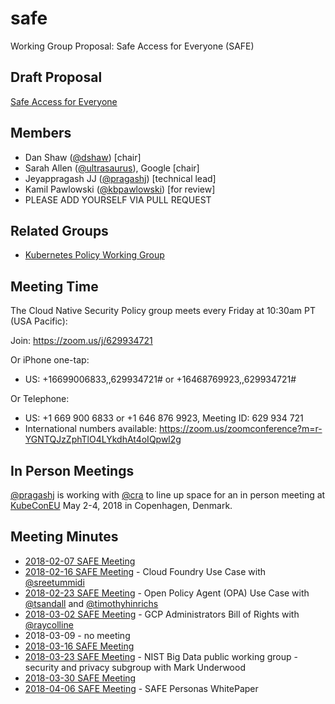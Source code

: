 # safe
Working Group Proposal: Safe Access for Everyone (SAFE)

## Draft Proposal

[Safe Access for Everyone](https://docs.google.com/document/d/1Yt5IPtN5Mc-FrQDFGUhLpBRePmMAZUA83NbENb69oLs/edit)

## Members

* Dan Shaw ([@dshaw](https://github.com/dshaw)) [chair]
* Sarah Allen ([@ultrasaurus](https://github.com/ultrasaurus)), Google [chair]
* Jeyappragash JJ ([@pragashj](https://github.com/pragashj)) [technical lead]
* Kamil Pawlowski ([@kbpawlowski](https://github.com/kbpawlowski)) [for review]
* PLEASE ADD YOURSELF VIA PULL REQUEST

## Related Groups

* [Kubernetes Policy Working Group](https://github.com/kubernetes/community/tree/master/wg-policy)

## Meeting Time

The Cloud Native Security Policy group meets every Friday at 10:30am PT (USA Pacific):

Join: https://zoom.us/j/629934721

Or iPhone one-tap:
* US: +16699006833,,629934721# or +16468769923,,629934721#

Or Telephone:
* US: +1 669 900 6833 or +1 646 876 9923, Meeting ID: 629 934 721
* International numbers available: https://zoom.us/zoomconference?m=r-YGNTQJzZphTlO4LYkdhAt4oIQpwl2g

## In Person Meetings

[@pragashj](https://github.com/pragashj) is working with [@cra](https://github.com/cra) to line up space for an in person meeting at [KubeConEU](https://events.linuxfoundation.org/events/kubecon-cloudnativecon-europe-2018/) May 2-4, 2018 in Copenhagen, Denmark.

## Meeting Minutes

* [2018-02-07 SAFE Meeting](https://docs.google.com/document/d/1Z30hfVquiRz9dIjek0Tcg540LuX3D4TPhJ3UWpDMltU/edit)
* [2018-02-16 SAFE Meeting](https://docs.google.com/document/d/1aAldFgdU6EhtmQWCFMefFMaevKumDe08wMlfoCt9mFw/edit) - Cloud Foundry Use Case with [@sreetummidi](https://github.com/sreetummidi)
* [2018-02-23 SAFE Meeting](https://docs.google.com/document/d/1U4x1wynL-JlojF1Qidus97t8bJve3XJWTpc07hHCAxU/edit) - Open Policy Agent (OPA) Use Case with [@tsandall](https://github.com/tsandall) and [@timothyhinrichs](https://github.com/timothyhinrichs)
* [2018-03-02 SAFE Meeting](https://docs.google.com/document/d/1vZfDHLh2jy0uH_U_qLpbp64Xy64gu0SrgVLJov4kuMw/edit) - GCP Administrators Bill of Rights with [@raycolline](https://github.com/raycolline)
* 2018-03-09 - no meeting
* [2018-03-16 SAFE Meeting](https://docs.google.com/document/d/1nYN3cy7jrKQbEziT43447w8ZValOuioxEKYE0D4vkPU/edit)
* [2018-03-23 SAFE Meeting](https://docs.google.com/document/d/1H3VOI9-GqRAj_tdPL9sECF1c8t4x_sF1G08PqLzlUWM/edit) - NIST Big Data public working group - security and privacy subgroup with Mark Underwood
* [2018-03-30 SAFE Meeting](https://docs.google.com/document/d/1KwqAlBpb8TAex4_ABFmxpPZq9-MPvK3kraLUW9ws1EE/edit)
* [2018-04-06 SAFE Meeting](https://docs.google.com/document/d/1a_a0dUTdSERgHiAnbUL0r2PNvbTe0SWHmYh7yFhTiFk/edit) - SAFE Personas WhitePaper
